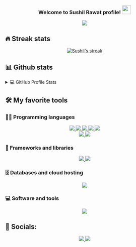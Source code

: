 <!-- <img align="center" alt="GIF" src="https://media.giphy.com/media/hrSFdM4rg8VFpXyz2m/giphy.gif" /> -->

<h3 align="center">
  Welcome to Sushil Rawat profile!
  <img src="https://media.giphy.com/media/hvRJCLFzcasrR4ia7z/giphy.gif" width="28">
</h3>

<p align="center">
  <a href="https://github.com/DenverCoder1/readme-typing-svg"><img src="https://readme-typing-svg.herokuapp.com/?lines=Full-stack%20web%20developer;Self-taught%20Web%20Developer;Always%20learning%20new%20things&font=Fira%20Code&center=true&width=440&height=45&color=f75c7e&vCenter=true&size=22"></a>
</p>




<!-- ***************************************************** Streak Status  ******************************************         -->
## 🔥 Streak stats
<p align="center">
  <a href="https://github.com/sushil-03/github-readme-streak-stats">
    <img title="🔥 Get streak stats for your profile at git.io/streak-stats" alt="Sushil's streak" src="https://github-readme-streak-stats.herokuapp.com/?user=sushil-03&theme=monokai-metallian&hide_border=true"/>
  </a>
</p>

<!-- *************************************************************************************************************************** -->

<!--  **************************************************GITHUB STATS*********************************************************-->
## 📊 Github stats


<details> 
  <summary>💻 GitHub Profile Stats</summary>
  <br/>
  <p align="center">
    <a href="https://github.com/sushil-03/github-readme-stats"><img src="https://github-readme-stats.vercel.app/api?username=sushil-03&show_icons=true&theme=react&hide_border=true&bg_color=1F222E&title_color=F85D7F&icon_color=F8D866" height="192px" width="50%" >
  </a>
  <a href="https://github.com/sushil-03/github-readme-stats"><img src="https://github-readme-stats.vercel.app/api/top-langs/?username=sushil-03&layout=compact&theme=react&hide_border=true&bg_color=1F222E&title_color=F85D7F&icon_color=F8D866&hide=Jupyter%20Notebook" height="192px" width="40%">
  </a>
  </p>  
  <br/>
  <b>Note:</b> Top languages is only a metric of the languages my public code consists of and doesn't reflect experience or skill level.
</details> 
<!-- 
<a href="https://github.com/sushil-03/github-readme-activity-graph"><img alt="Sushil's Activity Graph" src="https://activity-graph.herokuapp.com/graph?username=sushil-03&bg_color=1F222E&color=F8D866&line=F85D7F&point=FFFFFF&hide_border=true" /></a>

 -->
<!-- *************************************************************************************************************************** -->
<!-- *********************************************************TOOL********************************************************************** -->

## 🛠️ My favorite tools

### 👨‍💻 Programming languages

<p align="center">
  <!--   <a href="https://www.typescriptlang.org/">
    <img src="https://img.shields.io/badge/typescript-3178C6?&style=for-the-badge&logo=typescript&logoColor=white">
  </a> -->
 <a href="https://www.python.org/">
     <img src="https://img.shields.io/badge/-Python-yellow?style=for-the-badge&logo=C%2B%2B&logoColor=white">
  </a>
  <a href="https://www.cplusplus.com/doc/tutorial/">
    <img src="https://img.shields.io/badge/C%2B%2B-00599C?style=for-the-badge&logo=C%2B%2B&logoColor=white">
  </a>
  <a href="https://html.com/">
    <img src="https://img.shields.io/badge/HTML-E34F26?style=for-the-badge&logo=HTML5&logoColor=white">
  </a>
  <a href="https://www.w3schools.com/css/">
    <img src="https://img.shields.io/badge/CSS-1572B6?style=for-the-badge&logo=CSS3&logoColor=white">
  </a> 
  <a href="https://www.javascript.com/">
    <img src="https://img.shields.io/badge/JavaScript-323330?style=for-the-badge&logo=javascript&logoColor=F7DF1E">
  </a>
  <br>
  <a href="https://nodejs.org/en/">
    <img src="https://img.shields.io/badge/NODE.JS-339933?style=for-the-badge&logo=Node.js&logoColor=white">
  </a>
  <a href="https://www.json.org/json-en.html">
    <img src="https://img.shields.io/badge/JSON-000000?style=for-the-badge&logo=JSON&logoColor=white">
  </a>
</p>

### 🧰 Frameworks and libraries

<p align="center">
   <a href="https://reactjs.org/">
    <img src="https://img.shields.io/badge/react-61DAFB?&style=for-the-badge&logo=react&logoColor=121212">
  </a>
   <a href="https://expressjs.com/">
    <img src="https://img.shields.io/badge/-Express-green?&style=for-the-badge&logo=MongoDB&logoColor=white">
  </a>
</p>

### 🗄️ Databases and cloud hosting

<p align="center">
    <a href="https://www.mongodb.com/">
    <img src="https://img.shields.io/badge/-MongoDb-orange?&style=for-the-badge&logo=MongoDB&logoColor=white">
    </a>
</p>

### 💻 Software and tools

<p align="center">
  <a href="https://code.visualstudio.com/">
    <img src="https://img.shields.io/badge/VS%20Code-007ACC?&style=for-the-badge&logo=visual-studio-code&logoColor=white">
  </a>
</p>




## 🤝 Socials:
  <p align="center">
    <a href="https://twitter.com/sushil_0_3">
      <img src="https://img.shields.io/badge/twitter-1DA1F2?&style=for-the-badge&logo=twitter&logoColor=white">
    </a>
    <a href="https://www.linkedin.com/in/sushil-rawat-77265019b/">
      <img src="https://img.shields.io/badge/linkedin-0A66C2?&style=for-the-badge&logo=linkedin&logoColor=white">
    </a>
  </p>
  
  
</h1>

